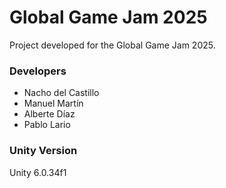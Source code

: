 # Global Game Jam 2025
Project developed for the Global Game Jam 2025.

### Developers
- Nacho del Castillo
- Manuel Martín
- Alberte Díaz
- Pablo Lario

### Unity Version
Unity 6.0.34f1
